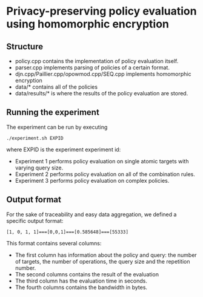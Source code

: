 # Privacy-preserving policy evaluation using homomorphic encryption

## Structure

- policy.cpp contains the implementation of policy evaluation itself.
- parser.cpp implements parsing of policies of a certain format.
- djn.cpp/Paillier.cpp/opowmod.cpp/SEQ.cpp implements homomorphic encryption
- data/\* contains all of the policies
- data/results/\* is where the results of the policy evaluation are stored.

## Running the experiment

The experiment can be run by executing

```
./experiment.sh EXPID
```

where EXPID is the experiment experiment id:
- Experiment 1 performs policy evaluation on single atomic targets with varying query size.
- Experiment 2 performs policy evaluation on all of the combination rules.
- Experiment 3 performs policy evaluation on complex policies.

## Output format
For the sake of traceability and easy data aggregation, we defined a specific output format:
```
[1, 0, 1, 1]===[0,0,1]===[0.585648]===[55333]
```
This format contains several columns:
- The first column has information about the policy and query: the number of targets, the number of operations, the query size and the repetition number.
- The second columns contains the result of the evaluation 
- The third column has the evaluation time in seconds.
- The fourth columns contains the bandwidth in bytes.
